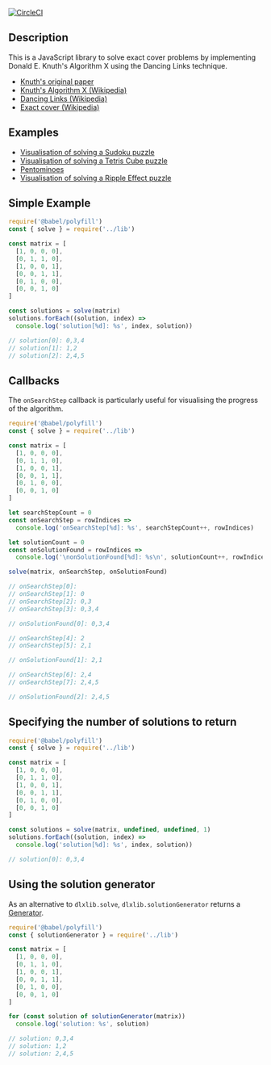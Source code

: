 [![CircleCI](https://circleci.com/gh/taylorjg/dlxlibjs.svg?style=svg)](https://circleci.com/gh/taylorjg/dlxlibjs)

## Description

This is a JavaScript library to solve exact cover problems by implementing Donald E. Knuth's Algorithm X using the Dancing Links technique.

* [Knuth's original paper](https://arxiv.org/pdf/cs/0011047v1.pdf)
* [Knuth's Algorithm X (Wikipedia)](http://en.wikipedia.org/wiki/Algorithm_X "Knuth's Algorithm X (Wikipedia)")
* [Dancing Links (Wikipedia)](http://en.wikipedia.org/wiki/Dancing_Links "Dancing Links (Wikipedia)")
* [Exact cover (Wikipedia)](http://en.wikipedia.org/wiki/Exact_cover "Exact cover (Wikipedia)")

## Examples

* [Visualisation of solving a Sudoku puzzle](https://sudoku-dlx-js.herokuapp.com/)
* [Visualisation of solving a Tetris Cube puzzle](https://tetriscubewebgl.herokuapp.com/)
* [Pentominoes](https://pentominoes.herokuapp.com/)
* [Visualisation of solving a Ripple Effect puzzle](https://ripple-effect-dlx.herokuapp.com/)

## Simple Example

```js
require('@babel/polyfill')
const { solve } = require('../lib')

const matrix = [
  [1, 0, 0, 0],
  [0, 1, 1, 0],
  [1, 0, 0, 1],
  [0, 0, 1, 1],
  [0, 1, 0, 0],
  [0, 0, 1, 0]
]

const solutions = solve(matrix)
solutions.forEach((solution, index) =>
  console.log('solution[%d]: %s', index, solution))

// solution[0]: 0,3,4
// solution[1]: 1,2
// solution[2]: 2,4,5
```

## Callbacks

The `onSearchStep` callback is particularly useful for visualising the progress of the algorithm.

```js
require('@babel/polyfill')
const { solve } = require('../lib')

const matrix = [
  [1, 0, 0, 0],
  [0, 1, 1, 0],
  [1, 0, 0, 1],
  [0, 0, 1, 1],
  [0, 1, 0, 0],
  [0, 0, 1, 0]
]

let searchStepCount = 0
const onSearchStep = rowIndices =>
  console.log('onSearchStep[%d]: %s', searchStepCount++, rowIndices)

let solutionCount = 0
const onSolutionFound = rowIndices =>
  console.log('\nonSolutionFound[%d]: %s\n', solutionCount++, rowIndices)

solve(matrix, onSearchStep, onSolutionFound)

// onSearchStep[0]: 
// onSearchStep[1]: 0
// onSearchStep[2]: 0,3
// onSearchStep[3]: 0,3,4

// onSolutionFound[0]: 0,3,4

// onSearchStep[4]: 2
// onSearchStep[5]: 2,1

// onSolutionFound[1]: 2,1

// onSearchStep[6]: 2,4
// onSearchStep[7]: 2,4,5

// onSolutionFound[2]: 2,4,5
```

## Specifying the number of solutions to return

```js
require('@babel/polyfill')
const { solve } = require('../lib')

const matrix = [
  [1, 0, 0, 0],
  [0, 1, 1, 0],
  [1, 0, 0, 1],
  [0, 0, 1, 1],
  [0, 1, 0, 0],
  [0, 0, 1, 0]
]

const solutions = solve(matrix, undefined, undefined, 1)
solutions.forEach((solution, index) =>
  console.log('solution[%d]: %s', index, solution))

// solution[0]: 0,3,4
```

## Using the solution generator

As an alternative to `dlxlib.solve`, `dlxlib.solutionGenerator` returns a
[Generator](https://developer.mozilla.org/en-US/docs/Web/JavaScript/Reference/Global_Objects/Generator).

```js
require('@babel/polyfill')
const { solutionGenerator } = require('../lib')

const matrix = [
  [1, 0, 0, 0],
  [0, 1, 1, 0],
  [1, 0, 0, 1],
  [0, 0, 1, 1],
  [0, 1, 0, 0],
  [0, 0, 1, 0]
]

for (const solution of solutionGenerator(matrix))
  console.log('solution: %s', solution)

// solution: 0,3,4
// solution: 1,2
// solution: 2,4,5
```
